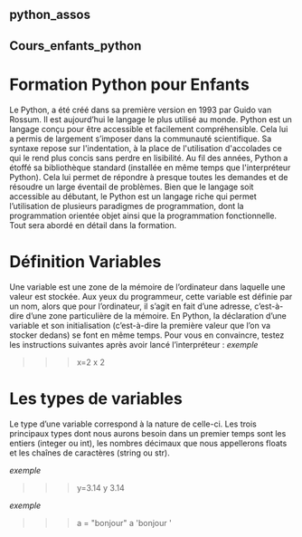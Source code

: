 ## python_assos
## Cours_enfants_python
# Formation Python pour Enfants

Le Python, a été créé dans sa première version en 1993 par Guido van Rossum. Il est aujourd’hui le langage le plus utilisé au monde.
Python est un langage conçu pour être accessible et facilement compréhensible. 
Cela lui a permis de largement s’imposer dans la communauté scientifique. 
Sa syntaxe repose sur l'indentation, à la place de l'utilisation d'accolades ce qui le rend plus concis sans perdre en lisibilité.
Au fil des années, Python a étoffé sa bibliothèque standard (installée en même temps que l'interpréteur Python). 
Cela lui permet de répondre à presque toutes les demandes et de résoudre un large éventail de problèmes.
Bien que le langage soit accessible au débutant, le Python est un langage riche qui permet l’utilisation de plusieurs paradigmes de programmation, 
dont la programmation orientée objet ainsi que la programmation fonctionnelle. Tout sera abordé en détail dans la formation.


# Définition Variables
Une variable est une zone de la mémoire de l’ordinateur dans laquelle une valeur est stockée. Aux yeux du programmeur, cette variable est définie par un nom, alors que pour l’ordinateur, il s’agit en fait d’une adresse, c’est-à-dire d’une zone particulière de la mémoire.
En Python, la déclaration d’une variable et son initialisation (c’est-à-dire la première valeur que l’on va stocker dedans) se font en même temps. Pour vous en convaincre, testez les instructions suivantes après avoir lancé l’interpréteur :
*exemple*
>>>x=2 
>>> x
2
# Les types de variables
Le type d’une variable correspond à la nature de celle-ci. Les trois principaux types dont nous aurons besoin dans un premier temps sont les entiers (integer ou int), les nombres décimaux que nous appellerons floats et les chaînes de caractères (string ou str).

*exemple*
>>> y=3.14
>>> y
3.14

*exemple*
>>> a = "bonjour"
>>> a
'bonjour '
